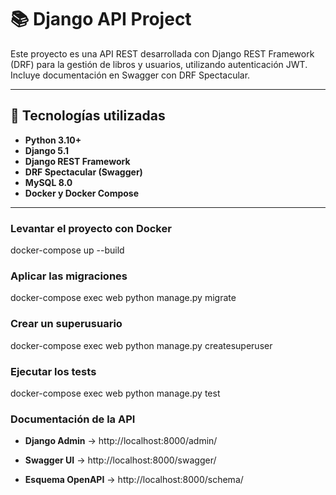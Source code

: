# 📚 Django API Project

Este proyecto es una API REST desarrollada con Django REST Framework (DRF) para la gestión de libros y usuarios, 
utilizando autenticación JWT. Incluye documentación en Swagger con DRF Spectacular.

---

## 🚀 Tecnologías utilizadas
- **Python 3.10+**
- **Django 5.1**
- **Django REST Framework**
- **DRF Spectacular (Swagger)**
- **MySQL 8.0**
- **Docker y Docker Compose**

---

### Levantar el proyecto con Docker
docker-compose up --build

### Aplicar las migraciones
docker-compose exec web python manage.py migrate

### Crear un superusuario
docker-compose exec web python manage.py createsuperuser

### Ejecutar los tests
docker-compose exec web python manage.py test


### Documentación de la API
- **Django Admin** → http://localhost:8000/admin/

- **Swagger UI** → http://localhost:8000/swagger/

- **Esquema OpenAPI** → http://localhost:8000/schema/